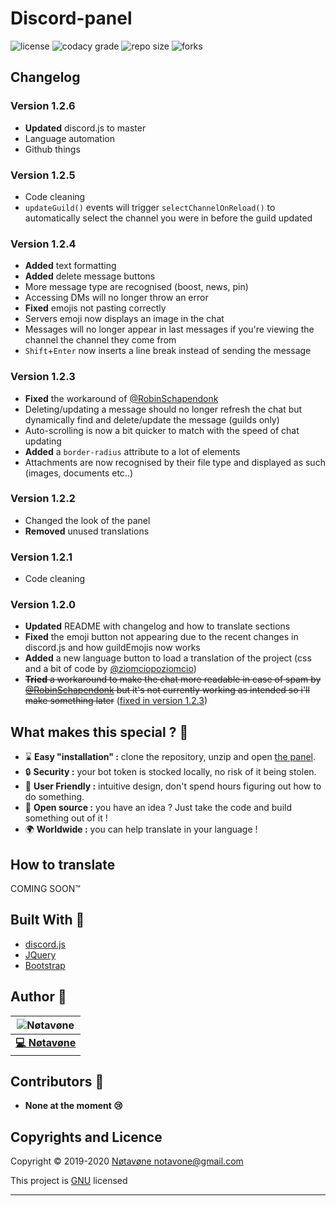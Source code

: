 # Discord-panel
![license](https://img.shields.io/github/license/notavone/discord-panel.svg?style=for-the-badge)
![codacy grade](https://img.shields.io/codacy/grade/d499e4a1863349ffb7366f6b9970082f.svg?style=for-the-badge)
![repo size](https://img.shields.io/github/repo-size/notavone/discord-panel.svg?style=for-the-badge)
![forks](https://img.shields.io/github/stars/notavone/discord-panel?style=for-the-badge)

## Changelog

### Version 1.2.6
*   **Updated** discord.js to master
*   Language automation
*   Github things

### Version 1.2.5

*   Code cleaning
*   `updateGuild()` events will trigger `selectChannelOnReload()` to automatically select the channel you were in before the guild updated

### Version 1.2.4

*   **Added** text formatting
*   **Added** delete message buttons
*   More message type are recognised (boost, news, pin)
*   Accessing DMs will no longer throw an error
*   **Fixed** emojis not pasting correctly
*   Servers emoji now displays an image in the chat
*   Messages will no longer appear in last messages if you're viewing the channel the channel they come from
*   `Shift`+`Enter` now inserts a line break instead of sending the message

### Version 1.2.3

*   **Fixed** the workaround of [@RobinSchapendonk](https://github.com/RobinSchapendonk)
*   Deleting/updating a message should no longer refresh the chat but dynamically find and delete/update the message (guilds only)
*   Auto-scrolling is now a bit quicker to match with the speed of chat updating
*   **Added** a `border-radius` attribute to a lot of elements
*   Attachments are now recognised by their file type and displayed as such (images, documents etc..)

### Version 1.2.2

*   Changed the look of the panel
*   **Removed** unused translations

### Version 1.2.1

*   Code cleaning

### Version 1.2.0

*   **Updated** README with changelog and how to translate sections
*   **Fixed** the emoji button not appearing due to the recent changes in discord.js and how guildEmojis now works
*   **Added** a new language button to load a translation of the project (css and a bit of code by [@ziomciopoziomcio](https://github.com/ziomciopoziomcio))
*   ~~**Tried** a workaround to make the chat more readable in case of spam by [@RobinSchapendonk](https://github.com/RobinSchapendonk) but it's not currently working as intended so i'll make something later~~ ([fixed in version 1.2.3](#version-1.2.3))

## What makes this special ? 💎

*   ⌛ **Easy "installation" :** clone the repository, unzip and open [the panel](../index.html).
*   🔒 **Security :** your bot token is stocked locally, no risk of it being stolen.
*   📌 **User Friendly :** intuitive design, don't spend hours figuring out how to do something.
*   👀 **Open source :** you have an idea ? Just take the code and build something out of it !
*   🌍 **Worldwide :** you can help translate in your language !

## How to translate

COMING SOON™

## Built With 🔧

*   [discord.js](https://github.com/discordjs/discord.js/blob/webpack/discord.11.4.2.js)
*   [JQuery](https://jquery.com/)
*   [Bootstrap](https://getbootstrap.com/)

## Author 📝

| ![Nøtavøne](https://github.com/notavone.png?size=100) |
|:-----------------------------------------------------:|
| **[💻 Nøtavøne](https://github.com/notavone)**        |

## Contributors 📝

*   **None at the moment 😢**

## Copyrights and Licence

Copyright © 2019-2020 [Nøtavøne <notavone@gmail.com>](https://github.com/notavone)

This project is [GNU](https://github.com/Notavone/discord-panel/blob/master/.github/LICENSE) licensed

***